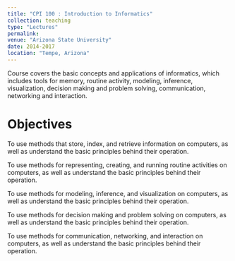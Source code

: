 ```yaml
---
title: "CPI 100 : Introduction to Informatics"
collection: teaching
type: "Lectures"
permalink: 
venue: "Arizona State University"
date: 2014-2017
location: "Tempe, Arizona"
---
```


Course covers the basic concepts and applications of informatics, which includes tools for memory, routine activity, modeling, inference, visualization, decision making and problem solving, communication, networking and interaction.

Objectives
======
To use methods that store, index, and retrieve information on computers, as well as understand the basic principles behind their operation. 

To use methods for representing, creating, and running routine activities on computers, as well as understand the basic principles behind their operation. 

To use methods for modeling, inference, and visualization on computers, as well as understand the basic principles behind their operation. 

To use methods for decision making and problem solving on computers, as well as understand the basic principles behind their operation. 

To use methods for communication, networking, and interaction on computers, as well as understand the basic principles behind their operation.



